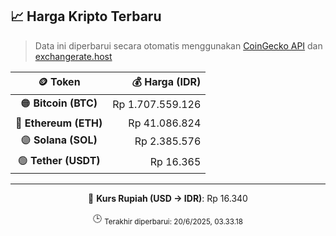 

<!-- HARGA_KRIPTO -->
## 📈 Harga Kripto Terbaru

> Data ini diperbarui secara otomatis menggunakan [CoinGecko API](https://www.coingecko.com/) dan [exchangerate.host](https://exchangerate.host/)

<div align="center">

| 🪙 Token | 💰 Harga (IDR) |
|:------:|---------------:|
| 🟠 **Bitcoin (BTC)**   | Rp 1.707.559.126 |
| 🔵 **Ethereum (ETH)**  | Rp 41.086.824 |
| 🟣 **Solana (SOL)**    | Rp 2.385.576 |
| 🟢 **Tether (USDT)**   | Rp 16.365 |

---

💱 **Kurs Rupiah (USD → IDR)**: Rp 16.340

🕒 <sub>Terakhir diperbarui: 20/6/2025, 03.33.18</sub>

</div>
<!-- /HARGA_KRIPTO -->